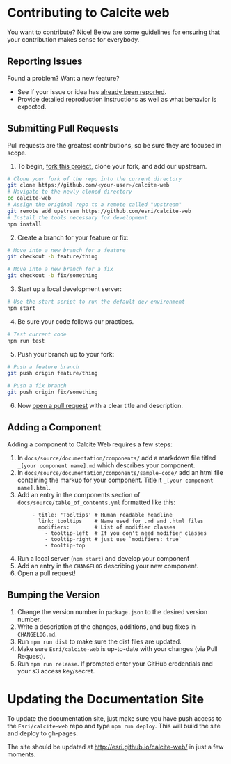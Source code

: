 # Contributing to Calcite web

You want to contribute? Nice! Below are some guidelines for ensuring that your contribution makes sense for everybody.

## Reporting Issues

Found a problem? Want a new feature?

- See if your issue or idea has [already been reported](issues).
- Provide detailed reproduction instructions as well as what behavior is expected.

## Submitting Pull Requests

Pull requests are the greatest contributions, so be sure they are focused in scope.

1. To begin, [fork this project](fork), clone your fork, and add our upstream.
```bash
# Clone your fork of the repo into the current directory
git clone https://github.com/<your-user>/calcite-web
# Navigate to the newly cloned directory
cd calcite-web
# Assign the original repo to a remote called "upstream"
git remote add upstream https://github.com/esri/calcite-web
# Install the tools necessary for development
npm install
```

2. Create a branch for your feature or fix:
```bash
# Move into a new branch for a feature
git checkout -b feature/thing
```
```bash
# Move into a new branch for a fix
git checkout -b fix/something
```

3. Start up a local development server:
```bash
# Use the start script to run the default dev environment
npm start
```

4. Be sure your code follows our practices.
```bash
# Test current code
npm run test
```

5. Push your branch up to your fork:
```bash
# Push a feature branch
git push origin feature/thing
```
```bash
# Push a fix branch
git push origin fix/something
```

6. Now [open a pull request](https://help.github.com/articles/using-pull-requests/) with a clear title and description.

## Adding a Component

Adding a component to Calcite Web requires a few steps:

1. In `docs/source/documentation/components/` add a markdown file titled `_[your component name].md` which describes your component.
2. In `docs/source/documentation/components/sample-code/` add an html file containing the markup for your component. Title it `_[your component name].html`.
3. Add an entry in the components section of `docs/source/table_of_contents.yml` formatted like this:
```
        - title: 'Tooltips' # Human readable headline
          link: tooltips    # Name used for .md and .html files
          modifiers:        # List of modifier classes
            - tooltip-left  # If you don't need modifier classes
            - tooltip-right # just use `modifiers: true`
            - tooltip-top
```
4. Run a local server (`npm start`) and develop your component
5. Add an entry in the `CHANGELOG` describing your new component.
6. Open a pull request!

## Bumping the Version

1. Change the version number in `package.json` to the desired version number.
2. Write a description of the changes, additions, and bug fixes in `CHANGELOG.md`.
3. Run `npm run dist` to make sure the dist files are updated.
4. Make sure `Esri/calcite-web` is up-to-date with your changes (via Pull Request).
5. Run `npm run release`. If prompted enter your GitHub credentials and your s3 access key/secret.

# Updating the Documentation Site

To update the documentation site, just make sure you have push access to the `Esri/calcite-web` repo and type `npm run deploy`. This will build the site and deploy to gh-pages.

The site should be updated at http://esri.github.io/calcite-web/ in just a few moments.
